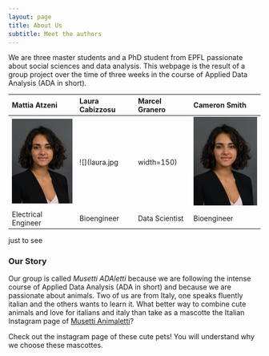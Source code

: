 ```yaml
---
layout: page
title: About Us
subtitle: Meet the authors
---
```


We are three master students and a PhD student from EPFL passionate about social sciences and data analysis. This webpage is the result of a group project over the time of three weeks in the course of Applied Data Analysis (ADA in short). 

| Mattia Atzeni | Laura Cabizzosu | Marcel Granero | Cameron Smith |
| :------ |:--- | :--- | :--- |
| <img src="laura.jpg" width="150" /> |  ![](laura.jpg| width=150) | [<img src="laura.jpg" width="150"/>](laura.jpg) |Photo???| 
| Electrical Engineer | Bioengineer | Data Scientist | Bioengineer |


just to see

### Our Story
 
Our group is called *Musetti ADAletti* because we are following the intense course of Applied Data Analysis (ADA in short) and because we are passionate about animals. Two of us are from Italy, one speaks fluently italian and the others wants to learn it. What better way to combine cute animals and love for italians and italy than take as a mascotte the Italian Instagram page of [Musetti Animaletti](https://www.instagram.com/musetti_animaletti/?hl=en)?

Check out the instagram page of these cute pets! You will understand why we choose these mascottes.

